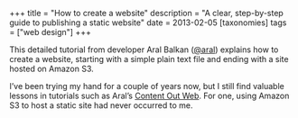 +++
title = "How to create a website"
description = "A clear, step-by-step guide to publishing a static website"
date = 2013-02-05
[taxonomies]
tags = ["web design"]
+++

This detailed tutorial from developer Aral Balkan (<a href="http://twitter.com/aral" target="_blank">@aral</a>) explains how to create a website, starting with a simple plain text file and ending with a site hosted on Amazon S3.

I’ve been trying my hand for a couple of years now, but I still find valuable lessons in tutorials such as Aral’s [Content Out Web](http://contentoutweb.com/lessons/1/). For one, using Amazon S3 to host a static site had never occurred to me.
